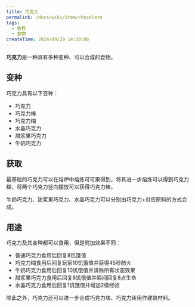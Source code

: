 ```yaml
---
title: 巧克力
permalink: /docs/wiki/item/chocolate
tags:
  - 教程
  - 食物
createTime: 2024/09/29 14:30:06
---
```

**巧克力**是一种具有多种变种、可以合成的食物。

## 变种
巧克力具有以下变种：

- 巧克力
- 巧克力棒
- 巧克力糊
- 水晶巧克力
- 甜浆果巧克力
- 牛奶巧克力

## 获取
最基础的巧克力可以在熔炉中熔炼可可果得到，将其进一步熔炼可以得到巧克力糊，将两个巧克力竖向摆放可以获得巧克力棒。

牛奶巧克力、甜浆果巧克力、水晶巧克力可以分别由巧克力+对应原料的方式合成。

## 用途
巧克力及其变种都可以食用，但是附加效果不同：

- 普通巧克力食用后回复8饥饿值
- 巧克力糊食用后回复玩家10饥饿值并获得45秒防火
- 牛奶巧克力食用后回复10饥饿值并清除所有状态效果
- 甜浆果巧克力食用后回复8饥饿值并瞬间回复8点生命
- 水晶巧克力食用后回复1饥饿值并增加2级经验

除此之外，巧克力还可以进一步合成巧克力块、巧克力砖用作建筑材料。